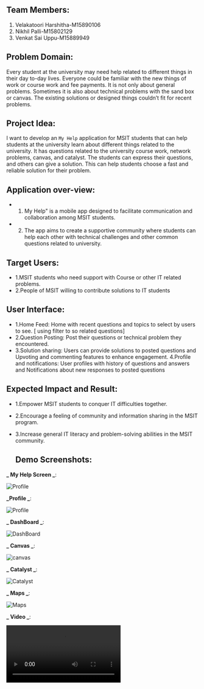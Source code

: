 ## Team Members:
1. Velakatoori Harshitha-M15890106
2. Nikhil Palli-M15802129
3. Venkat Sai Uppu-M15889949
## Problem Domain:
Every student at the university may need help related to different things in their day to-day
lives. Everyone could be familiar with the new things of work or course work and fee
payments. It is not only about general problems. Sometimes it is also about technical
problems with the sand box or canvas. The existing solutions or designed things couldn’t fit
for recent problems.
## Project Idea:
I want to develop an ```My Help``` application for MSIT students that can help students at the
university learn about different things related to the university. It has questions related to the
university course work, network problems, canvas, and catalyst. The students can express
their questions, and others can give a solution. This can help students choose a fast and
reliable solution for their problem.
## Application over-view:
- 1. My Help" is a mobile app designed to facilitate communication and collaboration among
MSIT students.
- 2. The app aims to create a supportive community where students can help each other with
technical challenges and other common questions related to university.
## Target Users:
- 1.MSIT students who need support with Course or other IT related problems.
- 2.People of MSIT willing to contribute solutions to IT students
## User Interface:
- 1.Home Feed: Home with recent questions and topics to select by users to see. [ using filter to
so related questions]
- 2.Question Posting: Post their questions or technical problem they encountered.
- 3.Solution sharing: Users can provide solutions to posted questions and Upvoting and
commenting features to enhance engagement.
4.Profile and notifications: User profiles with history of questions and answers and
Notifications about new responses to posted questions
## Expected Impact and Result:
- 1.Empower MSIT students to conquer IT difficulties together.
- 2.Encourage a feeling of community and information sharing in the MSIT program.
- 3.Increase general IT literacy and problem-solving abilities in the MSIT community.

  ## Demo Screenshots:
**_ My Help Screen _**:

![Profile ](./Images/home.png)

**_Profile _**:

![Profile ](./Images/profile.png)

**_ DashBoard _**:

![DashBoard ](./Images/Dashboard.png)

**_ Canvas _**:

![canvas ](./Images/canvas.png)

**_ Catalyst _**:

![Catalyst ](./Images/catalyst.png)

**_ Maps _**:

![Maps](./Images/maps.png)

**_ Video  _**:

![video](Tech_Final.mp4)


